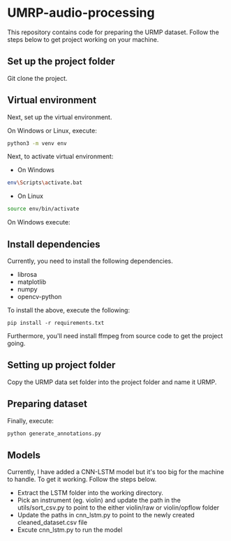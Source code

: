 # UMRP-audio-processing
This repository contains code for preparing the URMP dataset. Follow the steps below to get
project working on your machine.

## Set up the project folder
Git clone the project.

## Virtual environment  
Next, set up the virtual environment. 

On Windows or Linux, execute: 

```bash 
python3 -m venv env
```

Next, to activate virtual environment:

- On Windows

```bash
env\Scripts\activate.bat
```
- On Linux
```bash
source env/bin/activate
```

On Windows execute: 


## Install dependencies
Currently, you need to install the following dependencies.

- librosa
- matplotlib 
- numpy
- opencv-python

To install the above, execute the following: 

```sbash 
pip install -r requirements.txt
```

Furthermore, you'll need install ffmpeg from source code to get the project going.

## Setting up project folder
Copy the URMP data set folder into the project folder and name it URMP.

## Preparing dataset 
Finally, execute: 

```bash 
python generate_annotations.py 
```
## Models

Currently, I have added a CNN-LSTM model but it's too big for the machine to handle. 
To get it working. Follow the steps below. 

- Extract the LSTM folder into the working directory. 
- Pick an instrument (eg. violin) and update the path in the utils/sort_csv.py to
point to the either violin/raw or violin/opflow folder
- Update the paths in cnn_lstm.py to point to the newly created cleaned_dataset.csv file
- Excute cnn_lstm.py to run the model
